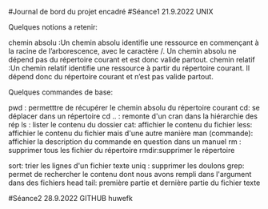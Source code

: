 #Journal de bord du projet encadré
#Séance1 21.9.2022 UNIX

Quelques notions a retenir:

chemin absolu :Un chemin absolu identifie une ressource en commençant à la racine de l’arborescence, avec le caractère /. Un chemin absolu ne dépend pas du répertoire courant et est donc valide partout.
chemin relatif :Un chemin relatif identifie une ressource à partir du répertoire courant. Il dépend donc du répertoire courant et n’est pas valide partout.

Quelques commandes de base:

pwd : permetttre de récupérer le chemin absolu du répertoire courant
cd: se déplacer dans un répertoire
cd .. : remonte d'un cran dans la hiérarchie des rép
ls : lister le contenu du dossier
cat: affichier le contenu du fichier
less: affichier le contenu du fichier mais d'une autre manière
man (commande): affichier la description du commande en question dans un manuel
rm : supprimer tous les fichier du répertoire
rmdir:supprimer le répertoire

sort: trier les lignes d'un fichier texte
uniq : supprimer les doulons
grep: permet de rechercher le contenu dont nous avons rempli dans l'argument dans des fichiers
head tail: première partie et dernière partie du fichier texte

#Séance2 28.9.2022 GITHUB
huwefk



